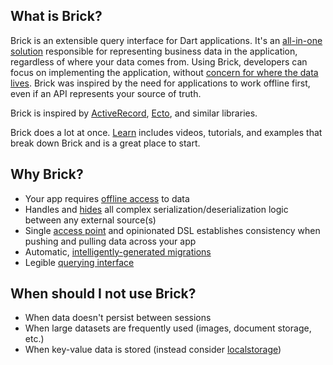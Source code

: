 ## What is Brick?

Brick is an extensible query interface for Dart applications. It's an [all-in-one solution](https://www.youtube.com/watch?v=2noLcro9iIw) responsible for representing business data in the application, regardless of where your data comes from. Using Brick, developers can focus on implementing the application, without [concern for where the data lives](https://www.youtube.com/watch?v=jm5i7e_BQq0). Brick was inspired by the need for applications to work offline first, even if an API represents your source of truth.

Brick is inspired by [ActiveRecord](https://guides.rubyonrails.org/active_record_basics.html), [Ecto](https://hexdocs.pm/ecto/), and similar libraries.

Brick does a lot at once. [Learn](#learn) includes videos, tutorials, and examples that break down Brick and is a great place to start.

## Why Brick?

* Your app requires [offline access](https://github.com/greenbits/brick/blob/master/packages/brick_offline_first) to data
* Handles and [hides](https://github.com/greenbits/brick/blob/master/packages/brick_build) all complex serialization/deserialization logic between any external source(s)
* Single [access point](../data/repositories.md) and opinionated DSL establishes consistency when pushing and pulling data across your app
* Automatic, [intelligently-generated migrations](https://github.com/greenbits/brick/blob/master/packages/brick_sqlite)
* Legible [querying interface](../data/query.md)

## When should I not use Brick?

* When data doesn't persist between sessions
* When large datasets are frequently used (images, document storage, etc.)
* When key-value data is stored (instead consider [localstorage](https://pub.dev/packages/localstorage))
